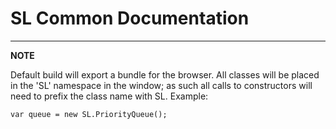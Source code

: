 # SL Common Documentation

----
**NOTE**

Default build will export a bundle for the browser.  All classes will be placed in the 'SL' namespace in the window; as such all calls to constructors will need to prefix the class name with SL.
Example:

    var queue = new SL.PriorityQueue();
